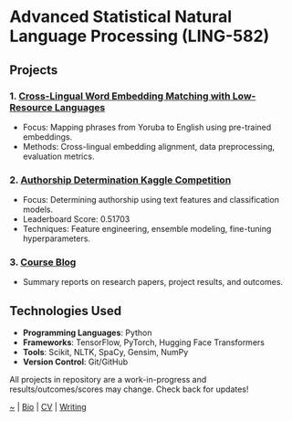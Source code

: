 # Advanced Statistical Natural Language Processing (LING-582)

## Projects

### 1. [Cross-Lingual Word Embedding Matching with Low-Resource Languages](/cross-embed)

-   Focus: Mapping phrases from Yoruba to English using pre-trained embeddings.
-   Methods: Cross-lingual embedding alignment, data preprocessing, evaluation metrics.

### 2. [Authorship Determination Kaggle Competition](/authorship-verification)

-   Focus: Determining authorship using text features and classification models.
-   Leaderboard Score: 0.51703
-   Techniques: Feature engineering, ensemble modeling, fine-tuning hyperparameters.

### 3. [Course Blog](/course-blog)

-   Summary reports on research papers, project results, and outcomes.

## Technologies Used

-   **Programming Languages**: Python
-   **Frameworks**: TensorFlow, PyTorch, Hugging Face Transformers
-   **Tools**: Scikit, NLTK, SpaCy, Gensim, NumPy
-   **Version Control**: Git/GitHub

All projects in repository are a work-in-progress and results/outcomes/scores may change. Check back for updates!

[~](https://smbirnbaum.github.io/work) | [Bio](/work/bio/) | [CV](/work/cv/) | [Writing](/work/writing/)